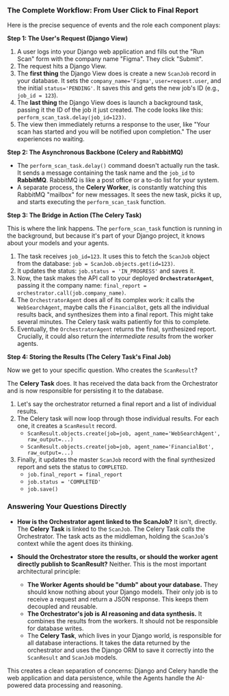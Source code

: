 ### **The Complete Workflow: From User Click to Final Report**

Here is the precise sequence of events and the role each component plays:

**Step 1: The User's Request (Django View)**

1.  A user logs into your Django web application and fills out the "Run Scan" form with the company name "Figma". They click "Submit".
2.  The request hits a Django View.
3.  The **first thing** the Django View does is create a new `ScanJob` record in your database. It sets the `company_name='Figma'`, `user=request.user`, and the initial `status='PENDING'`. It saves this and gets the new job's ID (e.g., `job_id = 123`).
4.  The **last thing** the Django View does is launch a background task, passing it the ID of the job it just created. The code looks like this: `perform_scan_task.delay(job_id=123)`.
5.  The view then immediately returns a response to the user, like "Your scan has started and you will be notified upon completion." The user experiences no waiting.

**Step 2: The Asynchronous Backbone (Celery and RabbitMQ)**

* The `perform_scan_task.delay()` command doesn't actually run the task. It sends a message containing the task name and the `job_id` to **RabbitMQ**. RabbitMQ is like a post office or a to-do list for your system.
* A separate process, the **Celery Worker**, is constantly watching this RabbitMQ "mailbox" for new messages. It sees the new task, picks it up, and starts executing the `perform_scan_task` function.

**Step 3: The Bridge in Action (The Celery Task)**

This is where the link happens. The `perform_scan_task` function is running in the background, but because it's part of your Django project, it knows about your models and your agents.

1.  The task receives `job_id=123`. It uses this to fetch the `ScanJob` object from the database: `job = ScanJob.objects.get(id=123)`.
2.  It updates the status: `job.status = 'IN_PROGRESS'` and saves it.
3.  Now, the task makes the API call to your deployed **`OrchestratorAgent`**, passing it the company name: `final_report = orchestrator.call(job.company_name)`.
4.  The `OrchestratorAgent` does all of its complex work: it calls the `WebSearchAgent`, maybe calls the `FinancialBot`, gets all the individual results back, and synthesizes them into a final report. This might take several minutes. The Celery task waits patiently for this to complete.
5.  Eventually, the `OrchestratorAgent` returns the final, synthesized report. Crucially, it could also return the *intermediate results* from the worker agents.

**Step 4: Storing the Results (The Celery Task's Final Job)**

Now we get to your specific question. Who creates the `ScanResult`?

The **Celery Task** does. It has received the data back from the Orchestrator and is now responsible for persisting it to the database.

1.  Let's say the orchestrator returned a final report and a list of individual results.
2.  The Celery task will now loop through those individual results. For each one, it creates a `ScanResult` record.
    * `ScanResult.objects.create(job=job, agent_name='WebSearchAgent', raw_output=...)`
    * `ScanResult.objects.create(job=job, agent_name='FinancialBot', raw_output=...)`
3.  Finally, it updates the master `ScanJob` record with the final synthesized report and sets the status to `COMPLETED`.
    * `job.final_report = final_report`
    * `job.status = 'COMPLETED'`
    * `job.save()`

### **Answering Your Questions Directly**

* **How is the Orchestrator agent linked to the ScanJob?**
    It isn't, directly. The **Celery Task** is linked to the `ScanJob`. The Celery Task *calls* the Orchestrator. The task acts as the middleman, holding the `ScanJob`'s context while the agent does its thinking.

* **Should the Orchestrator store the results, or should the worker agent directly publish to ScanResult?**
    Neither. This is the most important architectural principle:
    * **The Worker Agents should be "dumb" about your database.** They should know nothing about your Django models. Their only job is to receive a request and return a JSON response. This keeps them decoupled and reusable.
    * **The Orchestrator's job is AI reasoning and data synthesis.** It combines the results from the workers. It should not be responsible for database writes.
    * The **Celery Task**, which lives in your Django world, is responsible for all database interactions. It takes the data returned by the orchestrator and uses the Django ORM to save it correctly into the `ScanResult` and `ScanJob` models.

This creates a clean separation of concerns: Django and Celery handle the web application and data persistence, while the Agents handle the AI-powered data processing and reasoning.